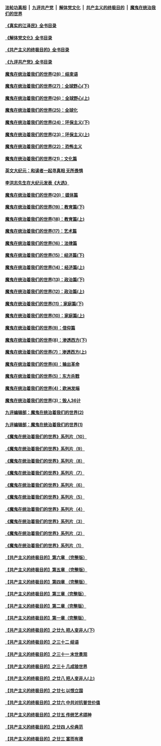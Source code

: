####  [法轮功真相](../../../../basic/blob/master/README.md?t=06222301) &nbsp;|&nbsp; [九评共产党](../../../../9ping.md/blob/master/README.md?t=06222301) &nbsp;|&nbsp; [解体党文化](../../../../jtdwh.md/blob/master/README.md?t=06222301)  &nbsp;|&nbsp; [共产主义的终极目的](../../../../gczydzjmd.md/blob/master/README.md?t=06222301) &nbsp;|&nbsp; [魔鬼在统治我们的世界](../../../../mgztzwmdsj.md/blob/master/README.md?t=06222301) 

#### [《真实的江泽民》全书目录](../pages/nsc422/n13721399.md?t=06222301) 

#### [《解体党文化》全书目录](../pages/nsc422/n13721157.md?t=06222301) 

#### [《共产主义的终极目的》全书目录](../pages/nsc422/n13721048.md?t=06222301) 

#### [《九评共产党》全书目录](../pages/nsc422/n13708085.md?t=06222301) 

#### [魔鬼在统治着我们的世界(28)：结束语](../pages/nsc422/n10936246.md?t=06222301) 

#### [魔鬼在统治着我们的世界(27)：全球野心(下)](../pages/nsc422/n10928319.md?t=06222301) 

#### [魔鬼在统治着我们的世界(26)：全球野心(上)](../pages/nsc422/n10900318.md?t=06222301) 

#### [魔鬼在统治着我们的世界(25)：全球化](../pages/nsc422/n10788205.md?t=06222301) 

#### [魔鬼在统治着我们的世界(24)：环保主义(下)](../pages/nsc422/n10695307.md?t=06222301) 

#### [魔鬼在统治着我们的世界(23)：环保主义(上)](../pages/nsc422/n10688613.md?t=06222301) 

#### [魔鬼在统治着我们的世界(22)：恐怖主义](../pages/nsc422/n10614727.md?t=06222301) 

#### [魔鬼在统治着我们的世界(21)：文化篇](../pages/nsc422/n10597706.md?t=06222301) 

#### [英文大纪元：和读者一起寻真相 无所畏惧](../pages/nsc422/n12542027.md?t=06222301) 

#### [李洪志先生在大纪元发表《大选》](../pages/nsc422/n12534746.md?t=06222301) 

#### [魔鬼在统治着我们的世界(20)：媒体篇](../pages/nsc422/n10586579.md?t=06222301) 

#### [魔鬼在统治着我们的世界(19)：教育篇(下)](../pages/nsc422/n10564808.md?t=06222301) 

#### [魔鬼在统治着我们的世界(18)：教育篇(上)](../pages/nsc422/n10526970.md?t=06222301) 

#### [魔鬼在统治着我们的世界(17)：艺术篇](../pages/nsc422/n10499093.md?t=06222301) 

#### [魔鬼在统治着我们的世界(16)：法律篇](../pages/nsc422/n10485969.md?t=06222301) 

#### [魔鬼在统治着我们的世界(15)：经济篇(下)](../pages/nsc422/n10469975.md?t=06222301) 

#### [魔鬼在统治着我们的世界(14)：经济篇(上)](../pages/nsc422/n10457370.md?t=06222301) 

#### [魔鬼在统治着我们的世界(13)：政治篇(下)](../pages/nsc422/n10448270.md?t=06222301) 

#### [魔鬼在统治着我们的世界(12)：政治篇(上)](../pages/nsc422/n10444576.md?t=06222301) 

#### [魔鬼在统治着我们的世界(11)：家庭篇(下)](../pages/nsc422/n10440961.md?t=06222301) 

#### [魔鬼在统治着我们的世界(10)：家庭篇(上)](../pages/nsc422/n10435448.md?t=06222301) 

#### [魔鬼在统治着我们的世界(9)：信仰篇](../pages/nsc422/n10432159.md?t=06222301) 

#### [魔鬼在统治着我们的世界(8)：渗透西方(下)](../pages/nsc422/n10429603.md?t=06222301) 

#### [魔鬼在统治着我们的世界(7)：渗透西方(上)](../pages/nsc422/n10426013.md?t=06222301) 

#### [魔鬼在统治着我们的世界(6)：输出革命](../pages/nsc422/n10421536.md?t=06222301) 

#### [魔鬼在统治着我们的世界(5)：东方杀戮](../pages/nsc422/n10417707.md?t=06222301) 

#### [魔鬼在统治着我们的世界(4)：欧洲发端](../pages/nsc422/n10414890.md?t=06222301) 

#### [魔鬼在统治着我们的世界(3)：毁人36计](../pages/nsc422/n10411583.md?t=06222301) 

#### [九评编辑部：魔鬼在统治着我们的世界(2)](../pages/nsc422/n10410036.md?t=06222301) 

#### [九评编辑部：魔鬼在统治着我们的世界(1)](../pages/nsc422/n10406825.md?t=06222301) 

#### [《魔鬼在统治着我们的世界》系列片（10）](../pages/nsc422/n12292670.md?t=06222301) 

#### [《魔鬼在统治着我们的世界》系列片（9）](../pages/nsc422/n12290859.md?t=06222301) 

#### [《魔鬼在统治着我们的世界》系列片（8）](../pages/nsc422/n12287445.md?t=06222301) 

#### [《魔鬼在统治着我们的世界》系列片（7）](../pages/nsc422/n12283425.md?t=06222301) 

#### [《魔鬼在统治着我们的世界》系列片（6）](../pages/nsc422/n12282314.md?t=06222301) 

#### [《魔鬼在统治着我们的世界》系列片（5）](../pages/nsc422/n12281419.md?t=06222301) 

#### [《魔鬼在统治着我们的世界》系列片（4）](../pages/nsc422/n12274024.md?t=06222301) 

#### [《魔鬼在统治着我们的世界》系列片（3）](../pages/nsc422/n12271322.md?t=06222301) 

#### [《魔鬼在统治着我们的世界》系列片（2）](../pages/nsc422/n12269049.md?t=06222301) 

#### [《魔鬼在统治着我们的世界》系列片（1）](../pages/nsc422/n12267575.md?t=06222301) 

#### [【共产主义的终极目的】第六章 （完整版）](../pages/nsc422/n11428913.md?t=06222301) 

#### [【共产主义的终极目的】第五章 （完整版）](../pages/nsc422/n11428912.md?t=06222301) 

#### [【共产主义的终极目的】第四章 （完整版）](../pages/nsc422/n11428907.md?t=06222301) 

#### [【共产主义的终极目的】第三章（完整版）](../pages/nsc422/n11428848.md?t=06222301) 

#### [【共产主义的终极目的】第二章（完整版）](../pages/nsc422/n11428831.md?t=06222301) 

#### [【共产主义的终极目的】第一章（完整版）](../pages/nsc422/n11417651.md?t=06222301) 

#### [【共产主义的终极目的】之廿九 把人变非人(下)](../pages/nsc422/n11344140.md?t=06222301) 

#### [【共产主义的终极目的】之三十二 结语](../pages/nsc422/n11360535.md?t=06222301) 

#### [【共产主义的终极目的】之三十一 末世景观](../pages/nsc422/n11351129.md?t=06222301) 

#### [【共产主义的终极目的】之三十 几成狼世界](../pages/nsc422/n11348280.md?t=06222301) 

#### [【共产主义的终极目的】之廿八 把人变非人(上)](../pages/nsc422/n11340492.md?t=06222301) 

#### [【共产主义的终极目的】之廿七 以恨立国](../pages/nsc422/n11336944.md?t=06222301) 

#### [【共产主义的终极目的】之廿六 中共对抗普世价值](../pages/nsc422/n11324785.md?t=06222301) 

#### [【共产主义的终极目的】之廿五 传统艺术颂神](../pages/nsc422/n11296396.md?t=06222301) 

#### [【共产主义的终极目的】之廿四 人伦典范](../pages/nsc422/n11296397.md?t=06222301) 

#### [【共产主义的终极目的】之廿三 富而有德](../pages/nsc422/n11283598.md?t=06222301) 

